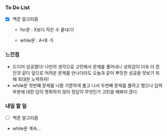 ### To Do List

- [x] 백준 알고리즘

  - for문 : X보다 작은 수 끝내기!

  - while문 : A+B -5

  


### 느낀점

- 드디어 성공했다! 나만의 생각으로 고민해서 문제를 풀어내니 성취감이 더욱 더 컸던것 같다 앞으로 어려운 문제를 만나더라도 오늘과 같이 뿌듯한 성공을 맛보기 위해 최대한 노력하자!
- while문 첫번째 문제를 나름 가뿐하게 풀고 나서 두번째 문제를 풀려고 했으나 입력 부분에 대한 답이 명확하지 않아 정답이 무엇인가 고민을 해봐야 겠다.



### 내일 할 일

- [ ]  백준 알고리즘
  - while문 계속...